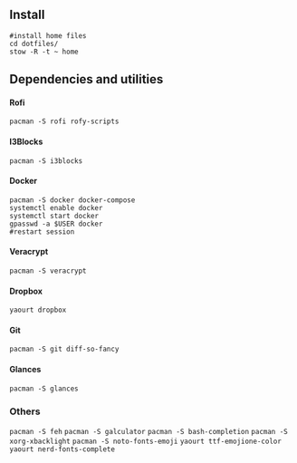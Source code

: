 ## Install

```
#install home files
cd dotfiles/ 
stow -R -t ~ home
```

## Dependencies and utilities 

#### Rofi
`pacman -S rofi rofy-scripts`

#### I3Blocks
`pacman -S i3blocks`

#### Docker 
```
pacman -S docker docker-compose
systemctl enable docker
systemctl start docker
gpasswd -a $USER docker
#restart session
```

#### Veracrypt
`pacman -S veracrypt`

#### Dropbox
`yaourt dropbox`

#### Git
`pacman -S git diff-so-fancy`

#### Glances
`pacman -S glances`

### Others
`pacman -S feh`
`pacman -S galculator`
`pacman -S bash-completion`
`pacman -S xorg-xbacklight`
`pacman -S noto-fonts-emoji`
`yaourt ttf-emojione-color`
`yaourt nerd-fonts-complete`
